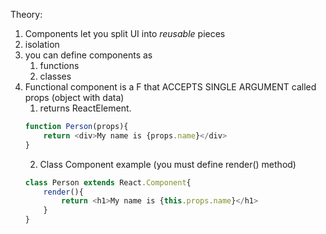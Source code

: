 Theory:
1. Components let you split UI into *reusable* pieces
2. isolation
3. you can define components as
   1. functions
   2. classes
4. Functional component is a F that ACCEPTS SINGLE ARGUMENT called props (object with data)
   1. returns ReactElement.
    ```js
    function Person(props){
        return <div>My name is {props.name}</div>
    }
    ```
    2. Class Component example (you must define render() method)
    ```js
    class Person extends React.Component{
        render(){
            return <h1>My name is {this.props.name}</h1>
        }
    }

    ```